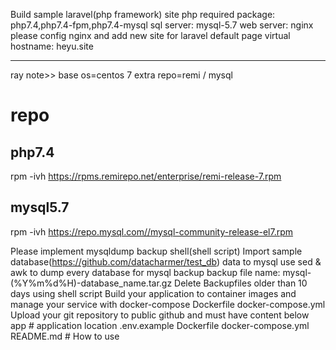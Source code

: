 Build sample laravel(php framework) site
php required package: php7.4,php7.4-fpm,php7.4-mysql
sql server: mysql-5.7
web server: nginx
please config nginx and add new site for laravel default page
virtual hostname: heyu.site

---

ray note>>
base os=centos 7
extra repo=remi / mysql

repo
===

php7.4
---
rpm -ivh  https://rpms.remirepo.net/enterprise/remi-release-7.rpm

mysql5.7
---
rpm -ivh https://repo.mysql.com//mysql-community-release-el7.rpm


Please implement mysqldump backup shell(shell script)
Import sample database(https://github.com/datacharmer/test_db) data to mysql
use sed & awk to dump every database for mysql backup
backup file name: mysql-(%Y%m%d%H)-database_name.tar.gz
Delete Backupfiles older than 10 days using shell script
Build your application to container images and manage your service with docker-compose
Dockerfile
docker-compose.yml
Upload your git repository to public github and must have content below
app                   # application location
.env.example
Dockerfile
docker-compose.yml
README.md             # How to use
